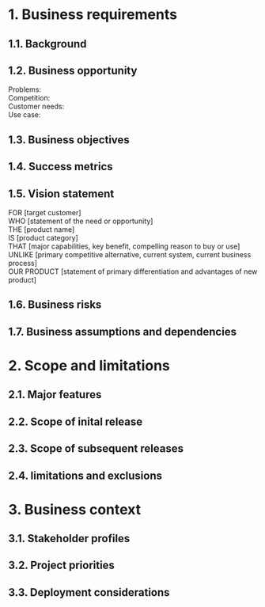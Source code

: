 # 1. Business requirements
## 1.1. Background
## 1.2. Business opportunity
Problems:  
Competition:  
Customer needs:  
Use case:  
## 1.3. Business objectives
## 1.4. Success metrics
## 1.5. Vision statement
FOR [target customer]  
WHO [statement of the need or opportunity]  
THE [product name]  
IS [product category]  
THAT [major capabilities, key benefit, compelling reason to buy or use]  
UNLIKE [primary competitive alternative, current system, current business process]  
OUR PRODUCT [statement of primary differentiation and advantages of new product]  
## 1.6. Business risks
## 1.7. Business assumptions and dependencies
# 2. Scope and limitations
## 2.1. Major features
## 2.2. Scope of inital release
## 2.3. Scope of subsequent releases
## 2.4. limitations and exclusions
# 3. Business context
## 3.1. Stakeholder profiles
## 3.2. Project priorities
## 3.3. Deployment considerations
